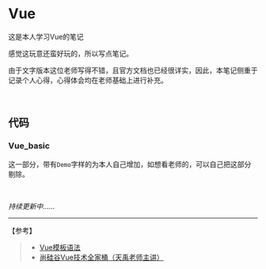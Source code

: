 # Vue
这是本人学习Vue的笔记

感觉这玩意还蛮好玩的，所以写点笔记。

由于文字版本这位老师写得不错，且官方文档也已经很详实，因此，本笔记侧重于记录个人心得，心得体会均在老师基础上进行补充。

 &nbsp;

## 代码

### Vue_basic

这一部分，带有`Demo`字样的为本人自己增加，如想看老师的，可以自己把这部分剔除。

&nbsp;



*持续更新中……*

---
【参考】

>- [Vue模板语法](https://cn.vuejs.org/guide/essentials/template-syntax.html#attribute-bindings)
>- [尚硅谷Vue技术全家桶（天禹老师主讲）](https://www.bilibili.com/video/BV1cy4y1j73t/?spm_id_from=333.337.search-card.all.click&vd_source=0f32310df0456489852ba9f3627002f1)